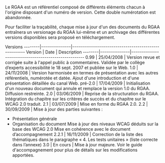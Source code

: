 Le RGAA est un référentiel composé de différents éléments chacun à l'origine disposant d'un numéro de version. Cette double numérotation est abandonnée.

Pour faciliter la traçabilité, chaque mise à jour d'un des documents du RGAA entraînera un versionage du RGAA lui-même et un archivage des différentes versions disponibles sera proposé en téléchargement.

Versions
--------|---------------|------------------------------------------------------
Version | Date          | Description
--------|---------------|------------------------------------------------------
0.99    | 25/04/2008    | Version revue et corrigée suite à l'appel public à commentaires. Validée par le collège d’experts accessibilité le 18 sept. 2007 et publiée sur le Web.
1.0     | 24/11/2008    | Version harmonisée en termes de présentation avec les autres référentiels, numérotée et datée. Ajout d'une introduction et d'une présentation détaillée du canal Web.
pré-2.0 | 17/04/2009    | Initialisation d'un nouveau document qui annule et remplace la version 1.0 du RGAA. Diffusion restreinte.
2.0     | 03/06/2009    | Reprise de la structuration du RGAA. Intégration du chapitre sur les critères de succès et du chapitre sur le WCAG 2.0 traduit.
2.1     | 03/07/2009    | Mise en forme du RGAA 2.0.
2.2     | 30/09/2009    | Mise à jour des parties suivantes :
+ Présentation générale
+ Organisation du document
Mise à jour des niveaux WCAG déduits sur la base des WCAG 2.0 Mise en cohérence avec le document d’accompagnement
2.2.1   | 16/11/2009    | Correction de la liste des thématiques dans le paragraphe « 4. Les tests unitaires » (liste correcte dans l’annexe)
3.0     | En cours      | Mise à jour majeure. Voir le guide d'accompagnement pour plus de détails sur les modifications apportées.
